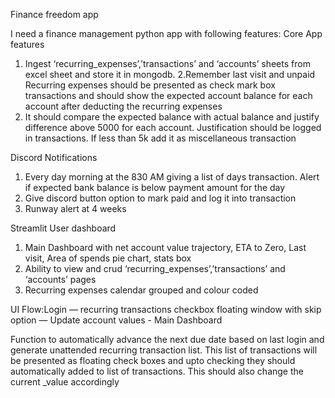 Finance freedom app

I need a finance management python app with following features:
Core App features

1. Ingest ‘recurring_expenses’,’transactions’ and ‘accounts’ sheets from excel sheet and store it in mongodb.
   2.Remember last visit and unpaid Recurring expenses should be presented as check mark box transactions and should show the expected account balance for each account after deducting the recurring expenses
2. It should compare the expected balance with actual balance and justify difference above 5000 for each account. Justification should be logged in transactions. If less than 5k add it as miscellaneous transaction

Discord Notifications

1. Every day morning at the 830 AM giving a list of days transaction. Alert if expected bank balance is below payment amount for the day
2. Give discord button option to mark paid and log it into transaction
3. Runway alert at 4 weeks

Streamlit User dashboard

1. Main Dashboard with net account value trajectory, ETA to Zero, Last visit, Area of spends pie chart, stats box
2. Ability to view and crud ‘recurring_expenses’,’transactions’ and ‘accounts’ pages
3. Recurring expenses calendar grouped and colour coded

UI Flow:Login — recurring transactions checkbox floating window with skip option — Update account values - Main Dashboard

Function to automatically advance the next due date based on last login and generate unattended recurring transaction list. This list of transactions will be presented as floating check boxes and upto checking they should automatically added to list of transactions. This should also change the current \_value accordingly
